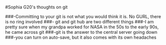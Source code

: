 #Sophia G20's thoughts on git 

###-Committing to your git is not what you would think it is. No GURL, there is no ring involved
###- git and git hub are two different things
###-I am pretty sure when my grandpa worked for NASA in the 50s to the early 90s, he came across git
###-git is the answer to the central server going down
###-you can turn on auto-save, but it also comes with its own headaches
